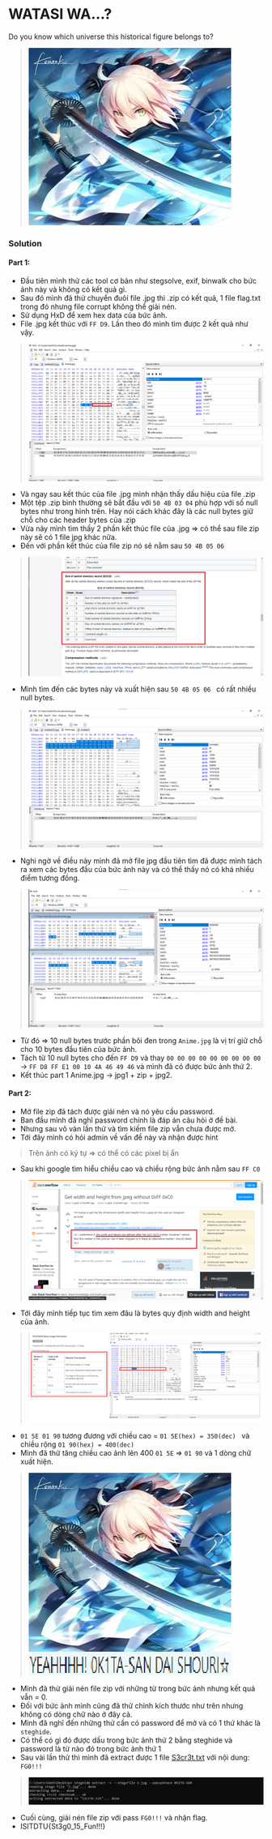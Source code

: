 # WATASI WA...?
Do you know which universe this historical figure belongs to?
> ![](Files/Anime.jpg)
### Solution
#### Part 1:
- Đầu tiên mình thử các tool cơ bản như stegsolve, exif, binwalk cho bức ảnh này và không có kết quả gì.
- Sau đó mình đã thử chuyển đuôi file .jpg thì .zip có kết quả, 1 file flag.txt trong đó nhưng file corrupt không thể giải nén.
- Sử dụng HxD để xem hex data của bức ảnh.
- File .jpg kết thúc với  ```FF D9```. Lần theo đó mình tìm được 2 kết quả như vậy.
> ![](Files/1.png)
- Và ngay sau kết thúc của file .jpg mình nhận thấy dấu hiệu của file .zip 
- Một tệp .zip bình thường sẽ bắt đầu với ```50 4B 03 04``` phù hợp với số null bytes như trong hình trên. Hay nói cách khác đây là các null bytes giữ chỗ cho các header bytes của .zip
- Vừa nãy mình tìm thấy 2 phần kết thúc file của .jpg => có thể sau file zip này sẽ có 1 file jpg khác nữa.
- Đến với phần kết thúc của file zip nó sẽ nằm sau ```50 4B 05 06 ```
> ![](Files/2.png)
- Mình tìm đến các bytes này và xuất hiện sau ```50 4B 05 06 ``` có rất nhiều null bytes.
> ![](Files/3.png)
- Nghi ngờ về điều này mình đã mở file jpg đầu tiên tìm đã được mình tách ra xem các bytes đầu của bức ảnh này và có thể thấy nó có khá nhiều điểm tương đồng.
> ![](Files/4.png)
- Từ đó => 10 null bytes trước phần bôi đen trong ```Anime.jpg``` là vị trí giữ chỗ cho 10 bytes đầu tiên của bức ảnh.
- Tách từ 10 null bytes cho đến ```FF D9``` và thay ```00 00 00 00 00 00 00 00 00 ``` -> ```FF D8 FF E1 00 10 4A 46 49 46``` và mình đã có được bức ảnh thứ 2.
- Kết thúc part 1 Anime.jpg -> jpg1 + zip + jpg2.
#### Part 2:
- Mở file zip đã tách được giải nén và nó yêu cầu password.
- Ban đầu mình đã nghĩ password chính là đáp án câu hỏi ở đề bài.
- Nhưng sau vô vàn lần thử và tìm kiếm file zip vẫn chưa được mở.
- Tới đây mình có hỏi admin về vấn đề này và nhận được hint
> Trên ảnh có ký tự
=> có thể có các pixel bị ẩn
- Sau khi google tìm hiểu chiều cao và chiều rộng bức ảnh nằm sau ```FF C0```
> ![](Files/5.png)
- Tới đây mình tiếp tục tìm xem đâu là bytes quy định width and height của ảnh.
> ![](Files/6.png)
- ```01 5E 01 90``` tương đương với chiều cao = ```01 5E(hex) = 350(dec) ``` và chiều rộng ``` 01 90(hex) = 400(dec) ```
- Mình đã thử tăng chiều cao ảnh lên 400 ```01 5E``` => ```01 90``` và 1 dòng chữ xuất hiện.
> ![](Files/1.jpg)
- Mình đã thử giải nén file zip với những từ trong bức ảnh nhưng kết quả vẫn = 0.
- Đối với bức ảnh mình cũng đã thử chỉnh kích thước như trên nhưng không có dòng chữ nào ở đây cả.
- Mình đã nghĩ đến những thứ cần có password để mở và có 1 thứ khác là ```steghide```.
- Có thể có gì đó được dấu trong bức ảnh thứ 2 bằng steghide và password là từ nào đó trong bức ảnh thứ 1
- Sau vài lần thử thì mình đã extract được 1 file [S3cr3t.txt](Files/S3cr3t.txt) với nội dung: ```FG0!!!```
> ![](Files/7.png)
- Cuối cùng, giải nén file zip với pass ```FG0!!!``` và nhận flag.
- ISITDTU{St3g0_15_Fun!!!}

